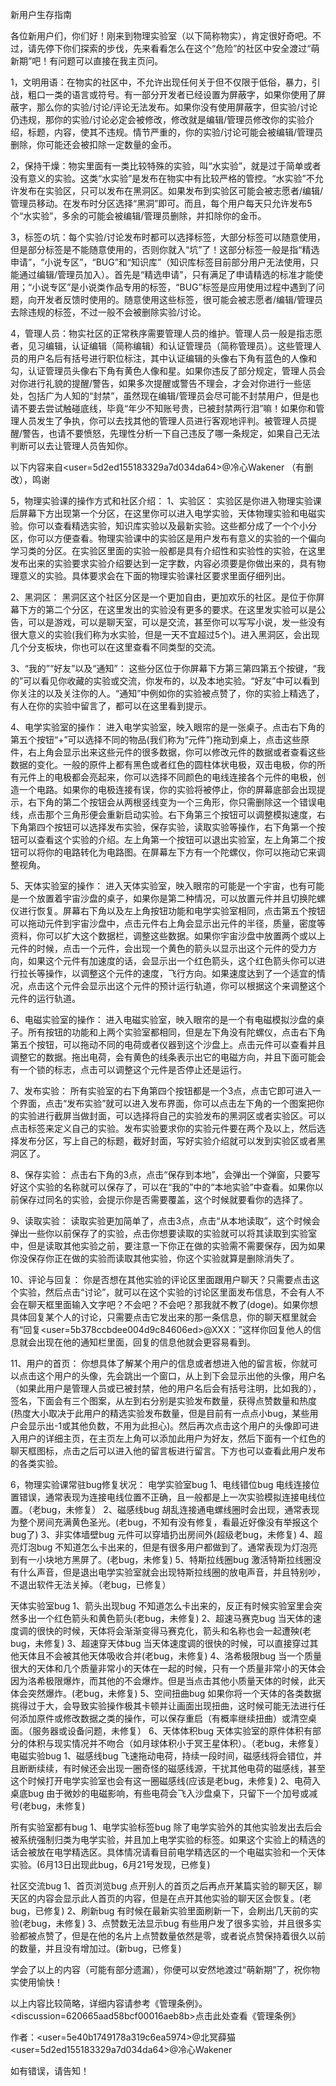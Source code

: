 新用户生存指南

各位新用户们，你们好！刚来到物理实验室（以下简称物实），肯定很好奇吧。不过，请先停下你们探索的步伐，先来看看怎么在这个“危险”的社区中安全渡过“萌新期”吧！有问题可以直接在我主页问。

1，文明用语：在物实的社区中，不允许出现任何关于但不仅限于低俗，暴力，引战，粗口一类的语言或符号。有一部分开发者已经设置为屏蔽字，如果你使用了屏蔽字，那么你的实验/讨论/评论无法发布。如果你没有使用屏蔽字，但实验/讨论仍违规，那你的实验/讨论必定会被修改，修改就是编辑/管理员修改你的实验介绍，标题，内容，使其不违规。情节严重的，你的实验/讨论可能会被编辑/管理员删除，你可能还会被扣除一定数量的金币。

2，保持干燥：物实里面有一类比较特殊的实验，叫“水实验”，就是过于简单或者没有意义的实验。这类“水实验”是发布在物实中有比较严格的管控。“水实验”不允许发布在实验区，只可以发布在黑洞区。如果发布到实验区可能会被志愿者/编辑/管理员移动。在发布时分区选择“黑洞”即可。而且，每个用户每天只允许发布5个“水实验”，多余的可能会被编辑/管理员删除，并扣除你的金币。

3，标签の坑：每个实验/讨论发布时都可以选择标签，大部分标签可以随意使用，但是部分标签是不能随意使用的，否则你就入“坑”了！这部分标签一般是指“精选申请”，“小说专区”，“BUG”和“知识库”（知识库标签目前部分用户无法使用，只能通过编辑/管理员加入）。首先是“精选申请”，只有满足了申请精选的标准才能使用；“小说专区”是小说类作品专用的标签，“BUG”标签是应用使用过程中遇到了问题，向开发者反馈时使用的。随意使用这些标签，很可能会被志愿者/编辑/管理员去除违规的标签，不过一般不会被删除实验/讨论。

4，管理人员：物实社区的正常秩序需要管理人员的维护。管理人员一般是指志愿者，见习编辑，认证编辑（简称编辑）和认证管理员（简称管理员）。这些管理人员的用户名后有括号进行职位标注，其中认证编辑的头像右下角有蓝色的人像和勾，认证管理员头像右下角有黄色人像和星。如果你违反了部分规定，管理人员会对你进行礼貌的提醒/警告，如果多次提醒或警告不理会，才会对你进行一些惩处，包括广为人知的“封禁”，虽然现在编辑/管理员会尽可能不封禁用户，但是也请不要去尝试触碰底线，毕竟“年少不知账号贵，已被封禁两行泪”嘛！如果你和管理人员发生了争执，你可以去找其他的管理人员进行客观地评判。被管理人员提醒/警告，也请不要愤怒，先理性分析一下自己违反了哪一条规定，如果自己无法判断可以去让管理人员告知你。

以下内容来自<user=5d2ed155183329a7d034da64>@冷心Wakener</user> （有删改），鸣谢

5，物理实验课的操作方式和社区介绍：
1、实验区：
实验区是你进入物理实验课后屏幕下方出现第一个分区，在这里你可以进入电学实验，天体物理实验和电磁实验。你可以查看精选实验，知识库实验以及最新实验。这些都分成了一个个小分区，你可以方便查看。物理实验课中的实验区是用户发布有意义的实验的一个偏向学习类的分区。在实验区里面的实验一般都是具有介绍性和实验性的实验，在这里发布出来的实验要求实验介绍要达到一定字数，内容必须要是你做出来的，具有物理意义的实验。具体要求会在下面的物理实验课社区要求里面仔细列出。

2、黑洞区：
黑洞区这个社区分区是一个更加自由，更加欢乐的社区。是位于你屏幕下方的第二个分区，在这里发出的实验没有更多的要求。在这里发实验可以是公告，可以是游戏，可以是聊天室，可以是交流，甚至你可以写写小说，发一些没有很大意义的实验(我们称为水实验，但是一天不宜超过5个)。进入黑洞区，会出现几个分支板块，你也可以在这里查看不同类型的交流。

3、“我的”“好友”以及“通知”：
这些分区位于你屏幕下方第三第四第五个按键，“我的”可以看见你收藏的实验或交流，你发布的，以及本地实验。“好友”中可以看到你关注的以及关注你的人。“通知”中例如你的实验被点赞了，你的实验上精选了，有人在你的实验中留言了，都可以在这里看到提示。

4、电学实验室的操作：
进入电学实验室，映入眼帘的是一张桌子。点击右下角的第五个按钮“+”可以选择不同的物品(我们称为“元件”)拖动到桌上，点击这些原件，右上角会显示出来这些元件的很多数据，你可以修改元件的数据或者查看这些数据的变化。一般的原件上都有黑色或者红色的圆柱体状电极，双击电极，你的所有元件上的电极都会亮起来，你可以选择不同颜色的电线连接各个元件的电极，创造一个电路。如果你的电极连接有误，你的实验将被停止，你的屏幕底部会出现提示，右下角的第二个按钮会从两根竖线变为一个三角形，你只需删除这一个错误电线，点击那个三角形便会重新启动实验。右下角第三个按钮可以调整模拟速度，右下角第四个按钮可以选择发布实验，保存实验，读取实验等操作，右下角第一个按钮可以查看这个实验的介绍。左上角第一个按钮可以退出实验室，左上角第二个按钮可以将你的电路转化为电路图。在屏幕左下方有一个陀螺仪，你可以拖动它来调整视角。

5、天体实验室的操作：
进入天体实验室，映入眼帘的可能是一个宇宙，也有可能是一个放置着宇宙沙盘的桌子，如果你是第二种情况，可以放置元件并且切换陀螺仪进行恢复。屏幕右下角以及左上角按钮功能和电学实验室相同，点击第五个按钮可以拖动元件到宇宙沙盘中，点击元件右上角会显示出元件的半径，质量，密度等资料，你可以扩大这个数据栏，调整这些数据。如果你宇宙沙盘中放置两个或以上元件的时候，点击一个元件，会出现一个黄色的箭头以显示出这个元件的受力方向，如果这个元件有加速度的话，会显示出一个红色箭头，这个红色箭头你可以进行拉长等操作，以调整这个元件的速度，飞行方向。如果速度达到了一个适宜的情况，点击这个元件会显示出这个元件的预计运行轨道，你可以根据这个来调整这个元件的运行轨道。

6、电磁实验室的操作：
进入电磁实验室，映入眼帘的是一个有电磁模拟沙盘的桌子。所有按钮的功能和上两个实验室都相同，但是左下角没有陀螺仪，点击右下角第五个按钮，可以拖动不同的电荷或者仪器到这个沙盘上。点击元件可以查看并且调整它的数据。拖出电荷，会有黄色的线条表示出它的电磁方向，并且下面可能会有一个锁的标志，点击可以调整这个元件是否停止还是运行。

7、发布实验：
所有实验室的右下角第四个按钮都是一个3点，点击它即可进入一个界面，点击“发布实验”就可以进入发布界面，你可以点击左下角的一个图案把你的实验进行截屏当做封面，可以选择将自己的实验发布的黑洞区或者实验区。可以点击标签来定义自己的实验。发布实验要求你的实验元件要在两个及以上，然后选择发布分区，写上自己的标题，截好封面，写好实验介绍就可以发到实验区或者黑洞区了。

8、保存实验：
点击右下角的3点，点击“保存到本地”，会弹出一个弹窗，只要写好这个实验的名称就可以保存了，可以在“我的”中的“本地实验”中查看。如果你以前保存过同名的实验，会提示你是否需要覆盖，这个时候就要看你的选择了。

9、读取实验：
读取实验更加简单了，点击3点，点击“从本地读取”，这个时候会弹出一些你以前保存了的实验，点击你想要读取的实验就可以将其读取到实验室中，但是读取其他实验之前，要注意一下你正在做的实验需不需要保存，因为如果你没保存你正在做的实验而读取其他实验，你这个实验就算是删除消失了。

10、评论与回复：
你是否想在其他实验的评论区里面跟用户聊天？只需要点击这个实验，然后点击“讨论”，就可以在这个实验的讨论区里面发布信息，不会有人不会在聊天框里面输入文字吧？不会吧？不会吧？那我就不教了(doge)。如果你想具体回复某个人的讨论，只需要点击它发出来的那一条信息，你的聊天框里就会有“回复<user=5b378ccbdee004d9c84606ed>@XXX</user>：”这样你回复他人的信息就会出现在他的通知栏里面，回复的信息他就会更容易看到。

11、用户的首页：
你想具体了解某个用户的信息或者想进入他的留言板，你就可以点击这个用户的头像，先会跳出一个窗口，从上到下会显示出他的头像，用户名（如果此用户是管理人员或已被封禁，他的用户名后会有括号注明，比如我的），签名，下面会有三个图案，从左到右分别是实验发布数量，获得点赞数量和热度(热度大小取决于此用户的精选实验发布数量，但是目前有一点点小bug，某些用户会显示出-1或其他负数，不用为此担心)。然后再次点击这个用户的头像即可进入用户的详细主页，在主页左上角可以添加此用户为好友，然后下面有一个红色的聊天框图标，点击之后可以进入他的留言板进行留言。下方也可以查看此用户发布的各类实验。

6，物理实验课常驻bug修复状况：
电学实验室bug
1、电线错位bug
电线连接位置错误，通常表现为连接电线位置不正确，且一般都是上一次实验模拟连接电线位置。（老bug，未修复）
2、磁感线bug
胡乱连接通电螺线圈时会出现，通常表现为整个房间充满黄色圣光。(老bug，不知有没有修复，看最近好像没有举报这个bug了)
3、非实体墙壁bug
元件可以穿墙扔出房间外(超级老bug，未修复)
4、超亮灯泡bug
不知道怎么卡出来的，但是有很多用户都做到了。通常表现为灯泡亮到有一小块地方黑屏了。(老bug，未修复)
5、特斯拉线圈bug
激活特斯拉线圈没有什么声音，但是退出电学实验室就会出现特斯拉线圈的放电声音，并且特别吵，不退出软件无法关掉。（老bug，已修复）

天体实验室bug
1、箭头出现bug
不知道怎么卡出来的，反正有时候实验室里会突然多出一个红色箭头和黄色箭头(老bug，未修复)
2、超速马赛克bug
当天体的速度调的很快的时候，天体将会渐渐变得马赛克化，箭头和名称也会一起遭殃(老bug，未修复)
3、超速穿天体bug
当天体速度调的很快的时候，可以直接穿过其他天体且不会被其他天体吸收合并(老bug，未修复)
4、洛希极限bug
当一个质量很大的天体和几个质量非常小的天体在一起的时候，只有一个质量非常小的天体会因为洛希极限爆炸，而其他的不会爆炸。但是当点击其他小质量天体的时候，此天体会突然爆炸。(老bug，未修复)
5、空间扭曲bug
如果你将一个天体的各类数据挑得过于大，会导致实验操作极其卡顿并让画面出现扭曲，这时候可能无法进行任何添加原件或修改数据之类的操作，可以保存重启（有概率继续扭曲）或清空桌面。（服务器或设备问题，未修复）
6、天体体积bug
天体实验室的原件体积有部分的体积与现实情况并不吻合（如月球体积小于冥王星体积）。（老bug，未修复）
电磁实验bug
1、磁感线bug
飞速拖动电荷，持续一段时间，磁感线将会错位，并且断断续续，有时候还会出现一圈奇怪的磁感线源，干扰其他电荷的磁感线，甚至这个时候打开电学实验室也会有这一圈磁感线(应该是老bug，未修复)
2、电荷入桌底bug
由于微妙的电磁影响，有些电荷会飞入沙盘桌下，只留下一个加号或减号(老bug，未修复)

所有实验室都有bug
1、电学实验标签bug
除了电学实验外的其他实验发出去后会被系统强制归类为电学实验，并且加上电学实验的标签。如果这个实验上的精选的话会被放在电学精选区。具体情况请看目前电学精选区的一个电磁实验和一个天体实验。(6月13日出现此bug，6月21号发现，已修复)

社区交流bug
1、首页浏览bug
点开别人的首页之后再点开某篇实验的聊天区，聊天区的内容会显示此人首页的内容，但是在点开其他实验的聊天区会恢复。(老bug，已修复)
2、刷新bug
有时候在最新实验里面刷新一下，会刷出几天前的实验(老bug，未修复)
3、点赞数无法显示bug
有些用户发了很多实验，并且很多实验都被点赞了，但是在他的名片上点赞数量依然是零，或者说点赞保持着很久以前
的数量，并且没有增加过。(新bug，已修复)

学会了以上的内容（可能有部分遗漏），你便可以安然地渡过“萌新期”了，祝你物实使用愉快！

以上内容比较简略，详细内容请参考《管理条例》。<discussion=620665aad58bcf00016aeb8b>点击此处查看《管理条例》</discussion>

作者：<user=5e40b1749178a319c6ea5974>@北冥薛猫</user>  <user=5d2ed155183329a7d034da64>@冷心Wakener</user>

如有错误，请告知！